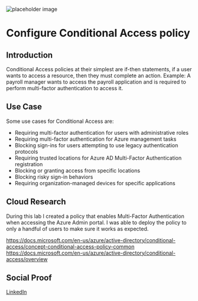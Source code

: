 ![placeholder image](https://i0.wp.com/msexperttalk.com/wp-content/uploads/2019/08/082719_0405_AzureADCond1.png?ssl=1)

# Configure Conditional Access policy

## Introduction

Conditional Access policies at their simplest are if-then statements, if a user wants to access a resource, then they must complete an action. Example: A payroll manager wants to access the payroll application and is required to perform multi-factor authentication to access it.

## Use Case

Some use cases for Conditional Access are:

* Requiring multi-factor authentication for users with administrative roles
* Requiring multi-factor authentication for Azure management tasks
* Blocking sign-ins for users attempting to use legacy authentication protocols
* Requiring trusted locations for Azure AD Multi-Factor Authentication registration
* Blocking or granting access from specific locations
* Blocking risky sign-in behaviors
* Requiring organization-managed devices for specific applications

## Cloud Research

During this lab I created a policy that enables Multi-Factor Authentication when accessing the Azure Admin portal. I was able to deploy the policy to only a handful of users to make sure it works as expected.

https://docs.microsoft.com/en-us/azure/active-directory/conditional-access/concept-conditional-access-policy-common
https://docs.microsoft.com/en-us/azure/active-directory/conditional-access/overview

## Social Proof

[LinkedIn](link)
